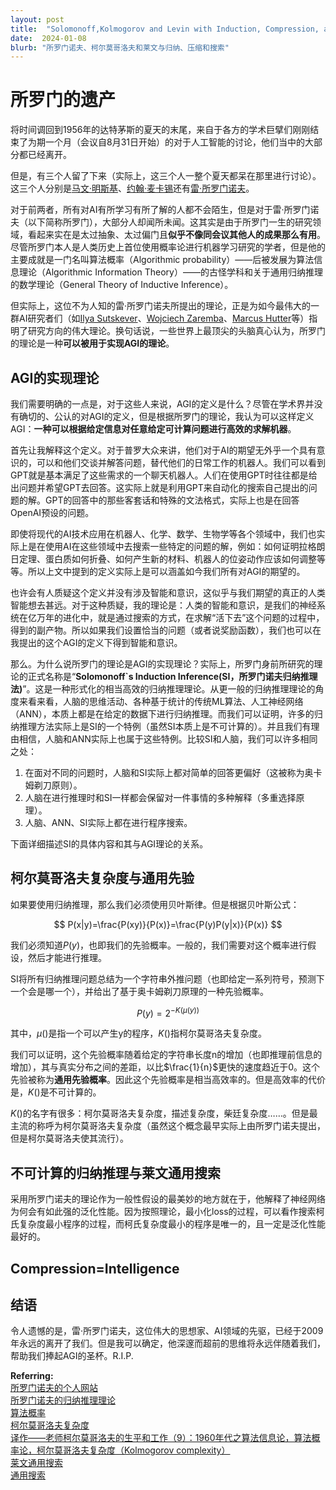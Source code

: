 ```yaml
---
layout: post
title:  "Solomonoff,Kolmogorov and Levin with Induction, Compression, and Search"
date:  2024-01-08
blurb: "所罗门诺夫、柯尔莫哥洛夫和莱文与归纳、压缩和搜索"
---
```

# 所罗门的遗产

将时间调回到1956年的达特茅斯的夏天的末尾，来自于各方的学术巨擘们刚刚结束了为期一个月（会议自8月31日开始）的对于人工智能的讨论，他们当中的大部分都已经离开。

但是，有三个人留了下来（实际上，这三个人一整个夏天都呆在那里进行讨论）。这三个人分别是[马文·明斯基](https://zh.wikipedia.org/wiki/马文·闵斯基)、[约翰·麦卡锡](https://zh.wikipedia.org/wiki/约翰·麦卡锡)还有[雷·所罗门诺夫](https://en.wikipedia.org/wiki/Ray_Solomonoff)。

对于前两者，所有对AI有所学习有所了解的人都不会陌生，但是对于雷·所罗门诺夫（以下简称所罗门），大部分人却闻所未闻。这其实是由于所罗门一生的研究领域，看起来实在是太过抽象、太过偏门且**似乎不像同会议其他人的成果那么有用**。尽管所罗门本人是人类历史上首位使用概率论进行机器学习研究的学者，但是他的主要成就是一门名叫算法概率（Algorithmic probability）——后被发展为算法信息理论（Algorithmic Information Theory）——的古怪学科和关于通用归纳推理的数学理论（General Theory of Inductive Inference）。

但实际上，这位不为人知的雷·所罗门诺夫所提出的理论，正是为如今最伟大的一群AI研究者们（如[Ilya Sutskever](https://en.wikipedia.org/wiki/Ilya_Sutskever)、[Wojciech Zaremba](https://en.wikipedia.org/wiki/Wojciech_Zaremba)、[Marcus Hutter](https://en.wikipedia.org/wiki/Marcus_Hutter)等）指明了研究方向的伟大理论。换句话说，一些世界上最顶尖的头脑真心认为，所罗门的理论是一种**可以被用于实现AGI的理论**。

## AGI的实现理论

我们需要明确的一点是，对于这些人来说，AGI的定义是什么？尽管在学术界并没有确切的、公认的对AGI的定义，但是根据所罗门的理论，我认为可以这样定义AGI：**一种可以根据给定信息对任意给定可计算问题进行高效的求解机器**。

首先让我解释这个定义。对于普罗大众来讲，他们对于AI的期望无外乎一个具有意识的，可以和他们交谈并解答问题，替代他们的日常工作的机器人。我们可以看到GPT就是基本满足了这些需求的一个聊天机器人。人们在使用GPT时往往都是给出问题并希望GPT去回答。这实际上就是利用GPT来自动化的搜索自己提出的问题的解。GPT的回答中的那些客套话和特殊的文法格式，实际上也是在回答OpenAI预设的问题。

即使将现代的AI技术应用在机器人、化学、数学、生物学等各个领域中，我们也实际上是在使用AI在这些领域中去搜索一些特定的问题的解，例如：如何证明拉格朗日定理、蛋白质如何折叠、如何产生新的材料、机器人的位姿动作应该如何调整等等。所以上文中提到的定义实际上是可以涵盖如今我们所有对AGI的期望的。

也许会有人质疑这个定义并没有涉及智能和意识，这似乎与我们期望的真正的人类智能想去甚远。对于这种质疑，我的理论是：人类的智能和意识，是我们的神经系统在亿万年的进化中，就是通过搜索的方式，在求解“活下去”这个问题的过程中，得到的副产物。所以如果我们设置恰当的问题（或者说奖励函数），我们也可以在我提出的这个AGI的定义下得到智能和意识。

那么。为什么说所罗门的理论是AGI的实现理论？实际上，所罗门身前所研究的理论的正式名称是“**Solomonoff`s Induction Inference(SI，所罗门诺夫归纳推理法)**”。这是一种形式化的相当高效的归纳推理理论。从更一般的归纳推理理论的角度来看来看，人脑的思维活动、各种基于统计的传统ML算法、人工神经网络（ANN），本质上都是在给定的数据下进行归纳推理。而我们可以证明，许多的归纳推理方法实际上是SI的一个特例（虽然SI本质上是不可计算的）。并且我们有理由相信，人脑和ANN实际上也属于这些特例。比较SI和人脑，我们可以许多相同之处：
1. 在面对不同的问题时，人脑和SI实际上都对简单的回答更偏好（这被称为奥卡姆剃刀原则）。
2. 人脑在进行推理时和SI一样都会保留对一件事情的多种解释（多重选择原理）。
3. 人脑、ANN、SI实际上都在进行程序搜索。

下面详细描述SI的具体内容和其与AGI理论的关系。

## 柯尔莫哥洛夫复杂度与通用先验

如果要使用归纳推理，那么我们必须使用贝叶斯律。但是根据贝叶斯公式：

$$
P(x|y)=\frac{P(xy)}{P(x)}=\frac{P(y)P(y|x)}{P(x)}
$$

我们必须知道$P(y)$，也即我们的先验概率。一般的，我们需要对这个概率进行假设，然后才能进行推理。

SI将所有归纳推理问题总结为一个字符串外推问题（也即给定一系列符号，预测下一个会是哪一个），并给出了基于奥卡姆剃刀原理的一种先验概率。

$$
P(y)=2^{-K(\mu(y))}
$$

其中，$\mu()$是指一个可以产生y的程序，$K()$指柯尔莫哥洛夫复杂度。

我们可以证明，这个先验概率随着给定的字符串长度n的增加（也即推理前信息的增加），其与真实分布之间的差距，以比$\frac{1}{n}$更快的速度趋近于0。这个先验被称为**通用先验概率**。因此这个先验概率是相当高效率的。但是高效率的代价是，$K()$是不可计算的。

$K()$的名字有很多：柯尔莫哥洛夫复杂度，描述复杂度，柴廷复杂度……。但是最主流的称呼为柯尔莫哥洛夫复杂度（虽然这个概念最早实际上由所罗门诺夫提出，但是柯尔莫哥洛夫使其流行）。


## 不可计算的归纳推理与莱文通用搜索

采用所罗门诺夫的理论作为一般性假设的最美妙的地方就在于，他解释了神经网络为何会有如此强的泛化性能。因为按照理论，最小化loss的过程，可以看作搜索柯氏复杂度最小程序的过程，而柯氏复杂度最小的程序是唯一的，且一定是泛化性能最好的。

## Compression=Intelligence



## 结语

令人遗憾的是，雷·所罗门诺夫，这位伟大的思想家、AI领域的先驱，已经于2009年永远的离开了我们。但是我可以确定，他深邃而超前的思维将永远伴随着我们，帮助我们捧起AGI的圣杯。R.I.P. 








**Referring:**  
[所罗门诺夫的个人网站](https://raysolomonoff.com/)   
[所罗门诺夫的归纳推理理论](https://en.wikipedia.org/wiki/Solomonoff%27s_theory_of_inductive_inference)  
[算法概率](https://en.wikipedia.org/wiki/Algorithmic_probability#Overview)  
[柯尔莫哥洛夫复杂度](https://en.wikipedia.org/wiki/Kolmogorov_complexity)  
[译作——老师柯尔莫哥洛夫的生平和工作（9）：1960年代之算法信息论，算法概率论，柯尔莫哥洛夫复杂度（Kolmogorov complexity）](https://zhuanlan.zhihu.com/p/425376986)  
[莱文通用搜索](https://steemit.com/steemstem/@markgritter/leonid-levin-s-universal-algorithm)  
[通用搜索](http://www.scholarpedia.org/article/Universal_search)